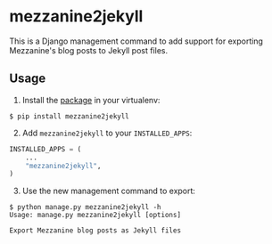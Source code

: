 # mezzanine2jekyll

This is a Django management command to add support for exporting Mezzanine's
blog posts to Jekyll post files.

## Usage

1. Install the [package](https://pypi.python.org/pypi/mezzanine2jekyll) in your virtualenv:

```
$ pip install mezzanine2jekyll
```

2. Add `mezzanine2jekyll` to your `INSTALLED_APPS`:

```python
INSTALLED_APPS = (
    ...
    "mezzanine2jekyll",
)
```

3. Use the new management command to export:

```
$ python manage.py mezzanine2jekyll -h
Usage: manage.py mezzanine2jekyll [options] 

Export Mezzanine blog posts as Jekyll files
```
